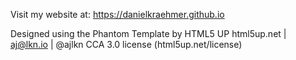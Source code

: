 Visit my website at: https://danielkraehmer.github.io

Designed using the Phantom Template by HTML5 UP
html5up.net | aj@lkn.io | @ajlkn
CCA 3.0 license (html5up.net/license)